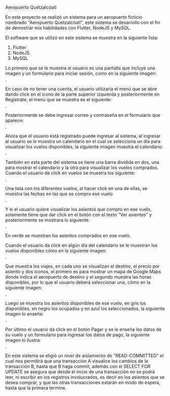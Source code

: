 Aeropuerto Quetzalcóatl

En este proyecto se realizó un sistema para un aeropuerto ficticio nombrado "Aeropuerto Quetzalcóatl", este sistema se desarrollo con el fin de demostrar mis habilidades con Flutter, NodeJS y MySQL.

El software que se utilizó en este sistema se muestra en la siguiente lista:

1. Flutter
2. NodeJS
3. MySQL

Lo primero que se le muestra al usuario es una pantalla que incluye una imagen y un formulario para iniciar sesión, como en la siguiente imagen:

<img src="https://raw.githubusercontent.com/Gabriel2793/Aeropuerto/main/Airport_Imgs/1.jpg" style="zoom:25%;" />

En caso de no tener una cuenta, el usuario utilizaría el menú que se abre dando click en el icono de la parte superior izquierda y posteriormente en Regístrate, el menú que se muestra es el siguiente:

<img src="https://raw.githubusercontent.com/Gabriel2793/Aeropuerto/main/Airport_Imgs/2.jpg" style="zoom:25%;" />

Posteriormente se debe ingresar correo y contraseña en el formulario que aparece:

<img src="https://raw.githubusercontent.com/Gabriel2793/Aeropuerto/main/Airport_Imgs/3.jpg" style="zoom:25%;" />

Ahora que el usuario está registrado puede ingresar al sistema, al ingresar al usuario se le muestra un calendario en el cual se selecciona un día para visualizar los vuelos disponibles, la siguiente imagen muestra el calendario:

<img src="https://raw.githubusercontent.com/Gabriel2793/Aeropuerto/main/Airport_Imgs/4.jpg" style="zoom:25%;" />

También en esta parte del sistema se tiene una barra dividida en dos, una para mostrar el calendario y la otra para visualizar los vuelos comprados. Cuando el usuario da click en vuelos se muestra los siguiente:

<img src="https://raw.githubusercontent.com/Gabriel2793/Aeropuerto/main/Airport_Imgs/5.jpg" style="zoom:25%;" />

Una lista con los diferentes vuelos, al hacer click en una de ellas, se muestra las fechas en las que se compro ese vuelo:

<img src="https://raw.githubusercontent.com/Gabriel2793/Aeropuerto/main/Airport_Imgs/6.jpg" style="zoom:25%;" />

Y si el usuario quiere visualizar los asientos que compro en ese vuelo, solamente tiene que dar click en el botón con el texto "Ver asientos" y posteriormente se mostrara lo siguiente:

<img src="https://raw.githubusercontent.com/Gabriel2793/Aeropuerto/main/Airport_Imgs/7.jpg" style="zoom:25%;" />

En verde se muestran los asientos comprados en ese vuelo.

Cuando el usuario da click en algún día del calendario se le muestran los vuelos disponibles cómo en la siguiente imagen:

<img src="https://raw.githubusercontent.com/Gabriel2793/Aeropuerto/main/Airport_Imgs/11.jpg" style="zoom:25%;" />

Que muestra los viajes, en cada uno se visualizan el destino, el precio por asiento y dos iconos, el primero es para mostrar un mapa de Google Maps donde indica el aeropuerto de destino y el segundo muestra las horas disponibles, por lo que el usuario deberá seleccionar una, cómo en la siguiente imagen: 

<img src="https://raw.githubusercontent.com/Gabriel2793/Aeropuerto/main/Airport_Imgs/13.jpg" style="zoom:25%;" />

Luego se muestra los asientos disponibles de ese vuelo, en gris los disponibles, en negro los ocupados y en azul los seleccionados, la siguiente imagen lo enseña:

<img src="https://raw.githubusercontent.com/Gabriel2793/Aeropuerto/main/Airport_Imgs/15.jpg" style="zoom:25%;" />

Por último el usuario da click en el botón Pagar y se le enseña los datos de su vuelo y un formulario para ingresar los datos de pago, la siguiente imagen lo ilustra:

<img src="https://raw.githubusercontent.com/Gabriel2793/Aeropuerto/main/Airport_Imgs/16.jpg" style="zoom:25%;" />

En este sistema se eligió un nivel de aislamiento de "READ-COMMITTED" el cual nos permitirá que una transacción A visualice los cambios de la transacción B, hasta que B haga commit, además con el SELECT FOR UPDATE se asegura que desde el inicio de una transacción no se podrá leer, ni escribir en los registros involucrados, es decir en los asientos que se desea comprar, y que las otras transacciones estarán en modo de espera, hasta que la primera termine.   